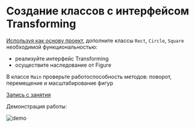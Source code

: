 # Создание классов с интерфейсом Transforming

[Используя как основу проект](https://github.com/ipetrushin/Figures), дополните классы `Rect`, `Circle`, `Square` 
необходимой функциональностью:

- реализуйте интерфейс Transforming
- осуществите наследование от Figure

В классе `Main` проверьте работоспособность методов: поворот, перемещение и масштабирование фигур

[Запись с занятия](https://youtu.be/iNY6EnWRSRs)

Демонстрация работы:

![demo](https://gitlab.com/ISU-Applied-Computer-Science/5th-semester/mobile-development/Creating-classes-with-the-transforming-interface/-/raw/master/raw/demo_1.png?inline=false)

